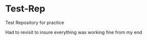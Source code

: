 # Test-Rep
Test Repository for practice

Had to revisit to insure everything was working fine from my end

